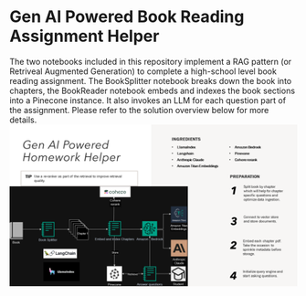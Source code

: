 # Gen AI Powered Book Reading Assignment Helper
The two notebooks included in this repository implement a RAG pattern (or Retriveal Augmented Generation) to complete a high-school level book reading assignment. The BookSplitter notebook breaks down the book into chapters, the BookReader notebook embeds and indexes the book sections into a Pinecone instance. It also invokes an LLM for each question part of the assignment.
Please refer to the solution overview below for more details.
![Alt text](https://github.com/nz6/genai-bookreader/blob/main/Solution%20Recipe.png?raw=true "Solution")
